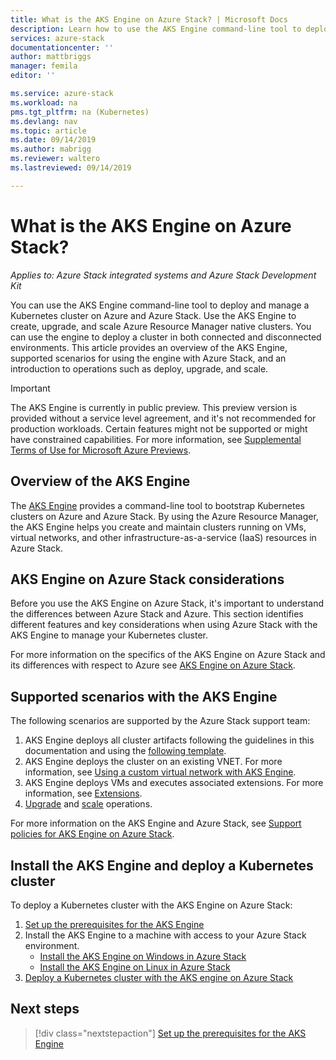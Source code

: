 ```yaml
---
title: What is the AKS Engine on Azure Stack? | Microsoft Docs
description: Learn how to use the AKS Engine command-line tool to deploy and manage a Kubernetes cluster on Azure and Azure Stack. 
services: azure-stack
documentationcenter: ''
author: mattbriggs
manager: femila
editor: ''

ms.service: azure-stack
ms.workload: na
pms.tgt_pltfrm: na (Kubernetes)
ms.devlang: nav
ms.topic: article
ms.date: 09/14/2019
ms.author: mabrigg
ms.reviewer: waltero
ms.lastreviewed: 09/14/2019

---
```


# What is the AKS Engine on Azure Stack?

*Applies to: Azure Stack integrated systems and Azure Stack Development Kit*

You can use the AKS Engine command-line tool to deploy and manage a Kubernetes cluster on Azure and Azure Stack. Use the AKS Engine to create, upgrade, and scale Azure Resource Manager native clusters. You can use the engine to deploy a cluster in both connected and disconnected environments. This article provides an overview of the AKS Engine, supported scenarios for using the engine with Azure Stack, and an introduction to operations such as deploy, upgrade, and scale.

> [!IMPORTANT]
> The AKS Engine is currently in public preview.
> This preview version is provided without a service level agreement, and it's not recommended for production workloads. Certain features might not be supported or might have constrained capabilities. 
> For more information, see [Supplemental Terms of Use for Microsoft Azure Previews](https://azure.microsoft.com/support/legal/preview-supplemental-terms/).

## Overview of the AKS Engine

The [AKS Engine](https://github.com/Azure/aks-engine) provides a command-line tool to bootstrap Kubernetes clusters on Azure and Azure Stack. By using the Azure Resource Manager, the AKS Engine helps you create and maintain clusters running on VMs, virtual networks, and other infrastructure-as-a-service (IaaS) resources in Azure Stack.

## AKS Engine on Azure Stack considerations

Before you use the AKS Engine on Azure Stack, it's important to understand the differences between Azure Stack and Azure. This section identifies different features and key considerations when using Azure Stack with the AKS Engine to manage your Kubernetes cluster.

For more information on the specifics of the AKS Engine on Azure Stack and its differences with respect to Azure see [AKS Engine on Azure Stack](https://github.com/Azure/aks-engine/blob/master/docs/topics/azure-stack.md).

## Supported scenarios with the AKS Engine

The following scenarios are supported by the Azure Stack support team:

1.  AKS Engine deploys all cluster artifacts following the guidelines in this documentation and using the [following template](https://github.com/Azure/aks-engine/tree/master/examples/azure-stack).
2.  AKS Engine deploys the cluster on an existing VNET. For more information, see [Using a custom virtual network with AKS Engine](https://github.com/Azure/aks-engine/blob/master/docs/tutorials/custom-vnet.md).
3.  AKS Engine deploys VMs and executes associated extensions. For more information, see [Extensions](https://github.com/Azure/aks-engine/blob/master/docs/topics/extensions.md).
4.  [Upgrade](azure-stack-kubernetes-aks-engine-upgrade.md) and [scale](azure-stack-kubernetes-aks-engine-scale.md) operations.

For more information on the AKS Engine and Azure Stack, see [Support policies for AKS Engine on Azure Stack](azure-stack-kubernetes-ask-engine-support.md).

## Install the AKS Engine and deploy a Kubernetes cluster

To deploy a Kubernetes cluster with the AKS Engine on Azure Stack:

1. [Set up the prerequisites for the AKS Engine](azure-stack-kubernetes-aks-engine-set-up.md)
2. Install the AKS Engine to a machine with access to your Azure Stack environment.
     - [Install the AKS Engine on Windows in Azure Stack](azure-stack-kubernetes-aks-engine-deploy-windows.md)
     - [Install the AKS Engine on Linux in Azure Stack](azure-stack-kubernetes-aks-engine-deploy-linux.md)
3. [Deploy a Kubernetes cluster with the AKS engine on Azure Stack](azure-stack-kubernetes-aks-engine-deploy-cluster.md)

## Next steps

> [!div class="nextstepaction"]
> [Set up the prerequisites for the AKS Engine](azure-stack-kubernetes-aks-engine-set-up.md)